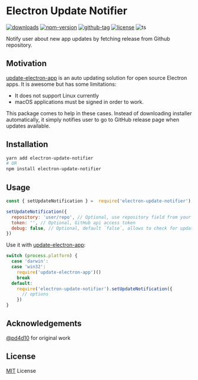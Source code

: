 # Electron Update Notifier

[![downloads](https://badgen.net/npm/dt/electron-update-notifier)](http://npm-stats.com/~packages/electron-update-notifier)
[![npm-version](https://badgen.net/npm/v/electron-update-notifier)](https://www.npmjs.com/package/electron-update-notifier)
[![github-tag](https://badgen.net/github/tag/ankurk91/electron-update-notifier)](https://github.com/ankurk91/electron-update-notifier/)
[![license](https://badgen.net/github/license/ankurk91/electron-update-notifier)](https://yarnpkg.com/en/package/electron-update-notifier)
![ts](https://badgen.net/badge/Built%20With/TypeScript/blue)

Notify user about new app updates by fetching release from Github repository.

## Motivation
[update-electron-app](https://github.com/electron/update-electron-app) is an auto updating solution for open source Electron apps. 
It is awesome but has some limitations:

- It does not support Linux currently
- macOS applications must be signed in order to work.

This package comes to help in these cases. Instead of downloading installer automatically, 
it simply notifies user to go to GitHub release page when updates available.

## Installation
```sh
yarn add electron-update-notifier
# OR
npm install electron-update-notifier
```

## Usage
```js
const { setUpdateNotification } =  require('electron-update-notifier');

setUpdateNotification({
  repository: 'user/repo', // Optional, use repository field from your package.json when not specified
  token: '', // Optional, GitHub api access token
  debug: false, // Optional, default `false`, allows to check for updates during development as well
})
```

Use it with [update-electron-app](https://github.com/electron/update-electron-app):

```js
switch (process.platform) {
  case 'darwin':
  case 'win32':
    require('update-electron-app')()
    break
  default:
    require('electron-update-notifier').setUpdateNotification({
      // options
    })
}
```

## Acknowledgements
[@pd4d10](https://github.com/pd4d10) for original work

## License
[MIT](LICENSE.txt) License
